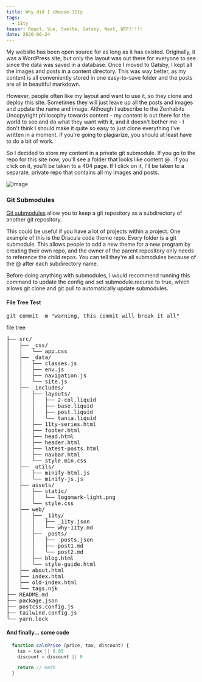 ```yaml
---
title: Why did I choose 11ty
tags:
  - 11ty
teaser: React, Vue, Svelte, Gatsby, Next, WTF!!!!!
date: 2020-06-24
---
```


My website has been open source for as long as it has existed. Originally, it was a WordPress site, but only the layout was out there for everyone to see since the data was saved in a database. Once I moved to Gatsby, I kept all the images and posts in a content directory. This was way better, as my content is all conveniently stored in one easy-to-save folder and the posts are all in beautiful markdown.

However, people often like my layout and want to use it, so they clone and deploy this site. Sometimes they will just leave up all the posts and images and update the name and image. Although I subscribe to the Zenhabits Uncopyright philosophy towards content - my content is out there for the world to see and do what they want with it, and it doesn't bother me - I don't think I should make it quite so easy to just clone everything I've written in a moment. If you're going to plagiarize, you should at least have to do a bit of work.

So I decided to store my content in a private git submodule. If you go to the repo for this site now, you'll see a folder that looks like content @ <hash>. If you click on it, you'll be taken to a 404 page. If I click on it, I'll be taken to a separate, private repo that contains all my images and posts.

![Image](/../assets/static/dan-meyers-rGXKsc9hZtU-unsplash.jpg)

### Git Submodules

[Git submodules](https://git-scm.com/book/en/v2/Git-Tools-Submodules) allow you to keep a git repository as a subdirectory of another git repository.

This could be useful if you have a lot of projects within a project. One example of this is the Dracula code theme repo. Every folder is a git submodule. This allows people to add a new theme for a new program by creating their own repo, and the owner of the parent repository only needs to reference the child repos. You can tell they're all submodules because of the @ <hash> after each subdirectory name.

Before doing anything with submodules, I would recommend running this command to update the config and set submodule.recurse to true, which allows git clone and git pull to automatically update submodules.

#### File Tree Test

<pre class="language-terminal" markdown="1">
git commit -m "warning, this commit will break it all"
</pre>

<div class="filename" markdown="1">
  file tree
</div>
<pre class="language-bash">
├── src/
│   ├── _css/
│   │   └── app.css
│   ├── _data/
│   │   ├── classes.js
│   │   ├── env.js
│   │   ├── navigation.js
│   │   └── site.js
│   ├── _includes/
│   │   ├── layouts/
│   │   │   ├── 2-col.liquid
│   │   │   ├── base.liquid
│   │   │   ├── post.liquid
│   │   │   └── tania.liquid
│   │   ├── 11ty-series.html
│   │   ├── footer.html
│   │   ├── head.html
│   │   ├── header.html
│   │   ├── latest-posts.html
│   │   ├── navbar.html
│   │   └── style.min.css
│   ├── _utils/
│   │   ├── minify-html.js
│   │   └── minify-js.js
│   ├── assets/
│   │   ├── static/
│   │   │   └── logomark-light.png
│   │   └── style.css
│   ├── web/
│   │   ├── _11ty/
│   │   │   ├── _11ty.json
│   │   │   └── why-11ty.md
│   │   ├── _posts/
│   │   │   ├── _posts.json
│   │   │   ├── post1.md
│   │   │   └── post2.md
│   │   ├── blog.html
│   │   └── style-guide.html
│   ├── about.html
│   ├── index.html
│   ├── old-index.html
│   └── tags.njk
├── README.md
├── package.json
├── postcss.config.js
├── tailwind.config.js
└── yarn.lock
</pre>

#### And finally... some code

```javascript
  function calcPrice (price, tax, discount) {
    tax = tax || 0.05
    discount = discount || 0

    return // math
  }
```
